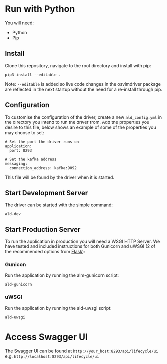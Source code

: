 # Run with Python

You will need:

- Python
- Pip

## Install

Clone this repository, navigate to the root directory and install with pip:

```
pip3 install --editable .
```

Note: `--editable` is added so live code changes in the osvimdriver package are reflected in the next startup without the need for a re-install through pip.

## Configuration

To customise the configuration of the driver, create a new `ald_config.yml` in the directory you intend to run the driver from. Add the properties you desire to this file, below shows an example of some of the properties you may choose to set:

```
# Set the port the driver runs on
application:
  port: 8293

# Set the kafka address
messaging:
  connection_address: kafka:9092
```

This file will be found by the driver when it is started.

## Start Development Server

The driver can be started with the simple command:

```
ald-dev
```

## Start Production Server

To run the application in production you will need a WSGI HTTP Server. We have tested and included instructions for both Gunicorn and uWSGI (2 of the recommended options from [Flask](https://flask.palletsprojects.com/en/1.1.x/deploying/wsgi-standalone/)):

### Gunicon

Run the application by running the alm-gunicorn script:

```
ald-gunicorn
```

### uWSGI

Run the application by running the ald-uwsgi script:

```
ald-uwsgi
```

# Access Swagger UI

The Swagger UI can be found at `http://your_host:8293/api/lifecycle/ui` e.g. `http://localhost:8293/api/lifecycle/ui`
